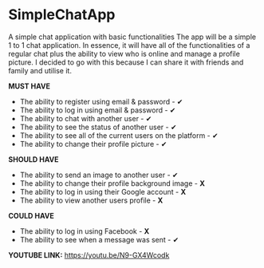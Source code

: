 # SimpleChatApp
A simple chat application with basic functionalities
The app will be a simple 1 to 1 chat application. In essence, it will have all of the functionalities of a regular chat plus the ability to view who is online and manage a profile picture. I decided to go with this because I can share it with friends and family and utilise it.

**MUST HAVE**
- The ability to register using email & password - ✔ 
- The ability to log in using email & password - ✔ 
- The ability to chat with another user - ✔ 
- The ability to see the status of another user - ✔ 
- The ability to see all of the current users on the platform - ✔ 
- The ability to change their profile picture - ✔ 


**SHOULD HAVE**
- The ability to send an image to another user - ✔ 
- The ability to change their profile background image - **X**
- The ability to log in using their Google account - **X**
- The ability to view another users profile - **X**

**COULD HAVE**
- The ability to log in using Facebook - **X**
- The ability to see when a message was sent  - ✔ 

**YOUTUBE LINK:** https://youtu.be/N9-GX4Wcodk

